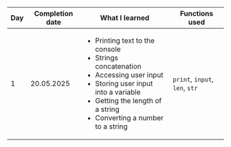 | Day | Completion date | What I learned                                                                                                                                                                                                                      | Functions used                 |
|-----|-----------------|-------------------------------------------------------------------------------------------------------------------------------------------------------------------------------------------------------------------------------------|--------------------------------|
| 1   | 20.05.2025      | <ul><li>Printing text to the console</li><li>Strings concatenation</li><li>Accessing user input</li><li>Storing user input into a variable</li><li>Getting the length of a string</li><li>Converting a number to a string</li></ul> | `print`, `input`, `len`, `str` |
